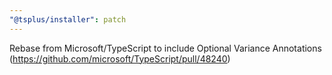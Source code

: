 ```yaml
---
"@tsplus/installer": patch
---
```


Rebase from Microsoft/TypeScript to include Optional Variance Annotations (https://github.com/microsoft/TypeScript/pull/48240)
